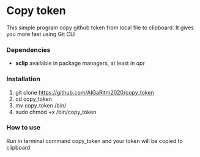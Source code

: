 # Copy token
This simple program copy github token from local file to clipboard. It gives you more fast using Git CLI

### Dependencies
- **xclip** available in package managers, at least in _apt_

### Installation

1. git clone https://github.com/AlGaRitm2020/copy_token
2. cd copy_token
3. mv copy_token /bin/
4. sudo chmod +x /bin/copy_token

### How to use
Run in terminal command copy_token and your token will be copied to clipboard


